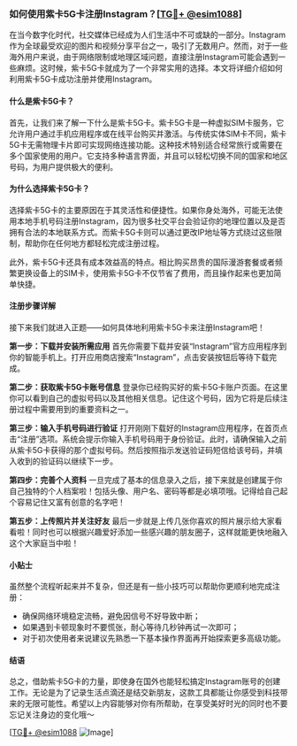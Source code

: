 ### 如何使用紫卡5G卡注册Instagram？[[TG💪+ @esim1088](https://t.me/s/esim1088)]

在当今数字化时代，社交媒体已经成为人们生活中不可或缺的一部分。Instagram作为全球最受欢迎的图片和视频分享平台之一，吸引了无数用户。然而，对于一些海外用户来说，由于网络限制或地理区域问题，直接注册Instagram可能会遇到一些麻烦。这时候，紫卡5G卡就成为了一个非常实用的选择。本文将详细介绍如何利用紫卡5G卡成功注册并使用Instagram。

#### 什么是紫卡5G卡？

首先，让我们来了解一下什么是紫卡5G卡。紫卡5G卡是一种虚拟SIM卡服务，它允许用户通过手机应用程序或在线平台购买并激活。与传统实体SIM卡不同，紫卡5G卡无需物理卡片即可实现网络连接功能。这种技术特别适合经常旅行或需要在多个国家使用的用户。它支持多种语言界面，并且可以轻松切换不同的国家和地区号码，为用户提供极大的便利。

#### 为什么选择紫卡5G卡？

选择紫卡5G卡的主要原因在于其灵活性和便捷性。如果你身处海外，可能无法使用本地手机号码注册Instagram，因为很多社交平台会验证你的地理位置以及是否拥有合法的本地联系方式。而紫卡5G卡则可以通过更改IP地址等方式绕过这些限制，帮助你在任何地方都轻松完成注册过程。

此外，紫卡5G卡还具有成本效益高的特点。相比购买昂贵的国际漫游套餐或者频繁更换设备上的SIM卡，使用紫卡5G卡不仅节省了费用，而且操作起来也更加简单快捷。

#### 注册步骤详解

接下来我们就进入正题——如何具体地利用紫卡5G卡来注册Instagram吧！

**第一步：下载并安装所需应用**
首先你需要下载并安装“Instagram”官方应用程序到你的智能手机上。打开应用商店搜索“Instagram”，点击安装按钮后等待下载完成。

**第二步：获取紫卡5G卡账号信息**
登录你已经购买好的紫卡5G卡账户页面。在这里你可以看到自己的虚拟号码以及其他相关信息。记住这个号码，因为它将是后续注册过程中需要用到的重要资料之一。

**第三步：输入手机号码进行验证**
打开刚刚下载好的Instagram应用程序，在首页点击“注册”选项。系统会提示你输入手机号码用于身份验证。此时，请确保输入之前从紫卡5G卡获得的那个虚拟号码。然后按照指示发送验证码短信给该号码，并填入收到的验证码以继续下一步。

**第四步：完善个人资料**
一旦完成了基本的信息录入之后，接下来就是创建属于你自己独特的个人档案啦！包括头像、用户名、密码等都是必填项哦。记得给自己起个容易记住又富有创意的名字吧！

**第五步：上传照片并关注好友**
最后一步就是上传几张你喜欢的照片展示给大家看看啦！同时也可以根据兴趣爱好添加一些感兴趣的朋友圈子，这样就能更快地融入这个大家庭当中啦！

#### 小贴士

虽然整个流程听起来并不复杂，但还是有一些小技巧可以帮助你更顺利地完成注册：
- 确保网络环境稳定流畅，避免因信号不好导致中断；
- 如果遇到卡顿现象时不要慌张，耐心等待几秒钟再试一次即可；
- 对于初次使用者来说建议先熟悉一下基本操作界面再开始探索更多高级功能。

#### 结语

总之，借助紫卡5G卡的力量，即使身在国外也能轻松搞定Instagram账号的创建工作。无论是为了记录生活点滴还是结交新朋友，这款工具都能让你感受到科技带来的无限可能性。希望以上内容能够对你有所帮助，在享受美好时光的同时也不要忘记关注身边的变化哦～

[[TG💪+ @esim1088](https://t.me/s/esim1088) ![Image](https://i.postimg.cc/4NQfJmqS/Snipaste-2025-05-13-00-14-12.png)]